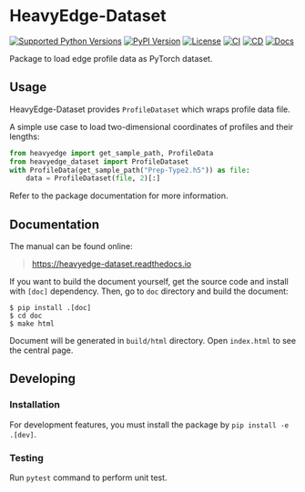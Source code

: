 # HeavyEdge-Dataset

[![Supported Python Versions](https://img.shields.io/pypi/pyversions/heavyedge-dataset.svg)](https://pypi.python.org/pypi/heavyedge-dataset/)
[![PyPI Version](https://img.shields.io/pypi/v/heavyedge-dataset.svg)](https://pypi.python.org/pypi/heavyedge-dataset/)
[![License](https://img.shields.io/github/license/heavyedge/heavyedge-dataset)](https://github.com/heavyedge/heavyedge-dataset/blob/master/LICENSE)
[![CI](https://github.com/heavyedge/heavyedge-dataset/actions/workflows/ci.yml/badge.svg)](https://github.com/heavyedge/heavyedge-dataset/actions/workflows/ci.yml)
[![CD](https://github.com/heavyedge/heavyedge-dataset/actions/workflows/cd.yml/badge.svg)](https://github.com/heavyedge/heavyedge-dataset/actions/workflows/cd.yml)
[![Docs](https://readthedocs.org/projects/heavyedge-dataset/badge/?version=latest)](https://heavyedge-dataset.readthedocs.io/en/latest/?badge=latest)

Package to load edge profile data as PyTorch dataset.

## Usage

HeavyEdge-Dataset provides `ProfileDataset` which wraps profile data file.

A simple use case to load two-dimensional coordinates of profiles and their lengths:

```python
from heavyedge import get_sample_path, ProfileData
from heavyedge_dataset import ProfileDataset
with ProfileData(get_sample_path("Prep-Type2.h5")) as file:
    data = ProfileDataset(file, 2)[:]
```

Refer to the package documentation for more information.

## Documentation

The manual can be found online:

> https://heavyedge-dataset.readthedocs.io

If you want to build the document yourself, get the source code and install with `[doc]` dependency.
Then, go to `doc` directory and build the document:

```
$ pip install .[doc]
$ cd doc
$ make html
```

Document will be generated in `build/html` directory. Open `index.html` to see the central page.

## Developing

### Installation

For development features, you must install the package by `pip install -e .[dev]`.

### Testing

Run `pytest` command to perform unit test.
